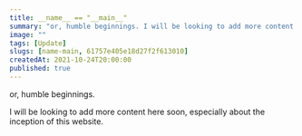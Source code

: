 ```yaml
---
title: __name__ == "__main__"
summary: "or, humble beginnings. I will be looking to add more content here soon, especially about the inception of this website."
image: ""
tags: [Update]
slugs: [name-main, 61757e405e18d27f2f613010]
createdAt: 2021-10-24T20:00:00
published: true
---
```


or, humble beginnings.

I will be looking to add more content here soon, especially about the inception of this website.
